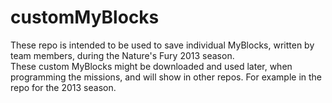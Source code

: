 customMyBlocks
==============

These repo is intended to be used to save individual MyBlocks, written by team members, during the Nature's Fury 2013 season.  
These custom MyBlocks might be downloaded and used later, when programming the missions, and will show in other repos. For example in the repo for the 2013 season.

